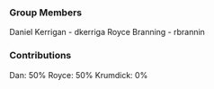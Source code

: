 ### Group Members
Daniel Kerrigan - dkerriga
Royce Branning - rbrannin

### Contributions
Dan: 50%
Royce: 50%
Krumdick: 0%
